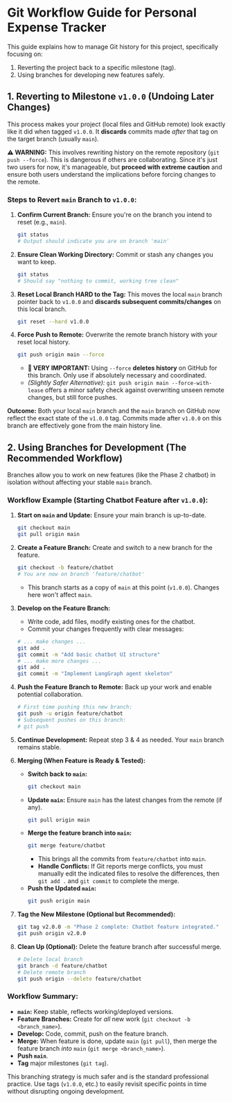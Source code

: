 # Git Workflow Guide for Personal Expense Tracker

This guide explains how to manage Git history for this project, specifically focusing on:
1. Reverting the project back to a specific milestone (tag).
2. Using branches for developing new features safely.

## 1. Reverting to Milestone `v1.0.0` (Undoing Later Changes)

This process makes your project (local files and GitHub remote) look exactly like it did when tagged `v1.0.0`. It **discards** commits made *after* that tag on the target branch (usually `main`).

**⚠️ WARNING:** This involves rewriting history on the remote repository (`git push --force`). This is dangerous if others are collaborating. Since it's just two users for now, it's manageable, but **proceed with extreme caution** and ensure both users understand the implications before forcing changes to the remote.

### Steps to Revert `main` Branch to `v1.0.0`:

1.  **Confirm Current Branch:** Ensure you're on the branch you intend to reset (e.g., `main`).
    ```bash
    git status
    # Output should indicate you are on branch 'main'
    ```

2.  **Ensure Clean Working Directory:** Commit or stash any changes you want to keep.
    ```bash
    git status
    # Should say "nothing to commit, working tree clean"
    ```

3.  **Reset Local Branch HARD to the Tag:** This moves the local `main` branch pointer back to `v1.0.0` and **discards subsequent commits/changes** on this local branch.
    ```bash
    git reset --hard v1.0.0
    ```

4.  **Force Push to Remote:** Overwrite the remote branch history with your reset local history.
    ```bash
    git push origin main --force
    ```
    *   **🚨 VERY IMPORTANT:** Using `--force` **deletes history** on GitHub for this branch. Only use if absolutely necessary and coordinated.
    *   *(Slightly Safer Alternative):* `git push origin main --force-with-lease` offers a minor safety check against overwriting unseen remote changes, but still force pushes.

**Outcome:** Both your local `main` branch and the `main` branch on GitHub now reflect the exact state of the `v1.0.0` tag. Commits made after `v1.0.0` on this branch are effectively gone from the main history line.

## 2. Using Branches for Development (The Recommended Workflow)

Branches allow you to work on new features (like the Phase 2 chatbot) in isolation without affecting your stable `main` branch.

### Workflow Example (Starting Chatbot Feature after `v1.0.0`):

1.  **Start on `main` and Update:** Ensure your main branch is up-to-date.
    ```bash
    git checkout main
    git pull origin main
    ```

2.  **Create a Feature Branch:** Create and switch to a new branch for the feature.
    ```bash
    git checkout -b feature/chatbot
    # You are now on branch 'feature/chatbot'
    ```
    *   This branch starts as a copy of `main` at this point (`v1.0.0`). Changes here won't affect `main`.

3.  **Develop on the Feature Branch:**
    *   Write code, add files, modify existing ones for the chatbot.
    *   Commit your changes frequently with clear messages:
      ```bash
      # ... make changes ...
      git add .
      git commit -m "Add basic chatbot UI structure"
      # ... make more changes ...
      git add .
      git commit -m "Implement LangGraph agent skeleton"
      ```

4.  **Push the Feature Branch to Remote:** Back up your work and enable potential collaboration.
    ```bash
    # First time pushing this new branch:
    git push -u origin feature/chatbot
    # Subsequent pushes on this branch:
    # git push
    ```

5.  **Continue Development:** Repeat step 3 & 4 as needed. Your `main` branch remains stable.

6.  **Merging (When Feature is Ready & Tested):**
    *   **Switch back to `main`:**
        ```bash
        git checkout main
        ```
    *   **Update `main`:** Ensure `main` has the latest changes from the remote (if any).
        ```bash
        git pull origin main
        ```
    *   **Merge the feature branch into `main`:**
        ```bash
        git merge feature/chatbot
        ```
        *   This brings all the commits from `feature/chatbot` into `main`.
        *   **Handle Conflicts:** If Git reports merge conflicts, you must manually edit the indicated files to resolve the differences, then `git add .` and `git commit` to complete the merge.
    *   **Push the Updated `main`:**
        ```bash
        git push origin main
        ```

7.  **Tag the New Milestone (Optional but Recommended):**
    ```bash
    git tag v2.0.0 -m "Phase 2 complete: Chatbot feature integrated."
    git push origin v2.0.0
    ```

8.  **Clean Up (Optional):** Delete the feature branch after successful merge.
    ```bash
    # Delete local branch
    git branch -d feature/chatbot
    # Delete remote branch
    git push origin --delete feature/chatbot
    ```

### Workflow Summary:

*   **`main`:** Keep stable, reflects working/deployed versions.
*   **Feature Branches:** Create for *all* new work (`git checkout -b <branch_name>`).
*   **Develop:** Code, commit, push on the feature branch.
*   **Merge:** When feature is done, update `main` (`git pull`), then merge the feature branch *into* `main` (`git merge <branch_name>`).
*   **Push `main`**.
*   **Tag** major milestones (`git tag`).

This branching strategy is much safer and is the standard professional practice. Use tags (`v1.0.0`, etc.) to easily revisit specific points in time without disrupting ongoing development.